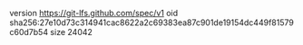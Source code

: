 version https://git-lfs.github.com/spec/v1
oid sha256:27e10d73c314941cac8622a2c69383ea87c901de19154dc449f81579c60d7b54
size 24042
